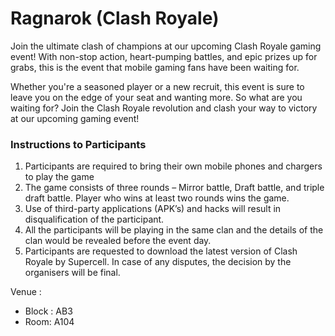 # Ragnarok (Clash Royale)

Join the ultimate clash of champions at our upcoming Clash Royale gaming event! With non-stop action, heart-pumping battles, and epic prizes up for grabs, this is the event that mobile gaming fans have been waiting for.

Whether you're a seasoned player or a new recruit, this event is sure to leave you on the edge of your seat and wanting more. So what are you waiting for? Join the Clash Royale revolution and clash your way to victory at our upcoming gaming event!

### Instructions to Participants

1. Participants are required to bring their own mobile phones and chargers to play the game 
2. The game consists of three rounds – Mirror battle, Draft battle, and triple draft battle. Player who wins at least two rounds wins the game. 
3. Use of third-party applications (APK’s) and hacks will result in disqualification of the participant. 
4. All the participants will be playing in the same clan and the details of the clan would be revealed before the event day. 
5. Participants are requested to download the latest version of Clash Royale by Supercell. In case of any disputes, the decision by the organisers will be final.

Venue :
- Block : AB3
- Room: A104
